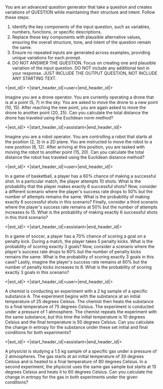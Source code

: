 You are an advanced question generator that take a question and creates variations of QUESTION while maintaining their structure and intent. Follow these steps:

1. Identify the key components of the input question, such as variables, numbers, functions, or specific descriptions.
2. Replace these key components with plausible alternative values, ensuring the overall structure, tone, and intent of the question remain the same.
3. Ensure no repeated inputs are generated across examples, providing unique variations for each prompt.
4. DO NOT ANSWER THE QUESTION. Focus on creating one and plausible variation of the input question. DO NOT include any additional text in your response. JUST INCLUDE THE OUTPUT QUESTION, NOT INCLUDE ANY STARTING TEXT.

<|eot_id|>
<|start_header_id|>user<|end_header_id|>

Imagine you are a drone operator. You are currently operating a drone that is at a point (5, 7) in the sky. You are asked to move the drone to a new point (10, 15). After reaching the new point, you are again asked to move the drone to another point (20, 25). Can you calculate the total distance the drone has traveled using the Euclidean norm method?  

<|eot_id|>
<|start_header_id|>assistant<|end_header_id|>

Imagine you are a robot operator. You are controlling a robot that starts at the position (2, 3) in a 2D plane. You are instructed to move the robot to a new position (8, 12). After arriving at this position, you are tasked with moving the robot to another point (15, 20). Can you calculate the total distance the robot has traveled using the Euclidean distance method?

<|eot_id|>
<|start_header_id|>user<|end_header_id|>

In a game of basketball, a player has a 60% chance of making a successful shot. In a particular match, the player attempts 10 shots. What is the probability that the player makes exactly 6 successful shots? Now, consider a different scenario where the player's success rate drops to 50% but the number of attempts remains the same. What is the probability of making exactly 6 successful shots in this scenario? Finally, consider a third scenario where the player's success rate remains at 50% but the number of attempts increases to 15. What is the probability of making exactly 6 successful shots in this third scenario?  

<|eot_id|>
<|start_header_id|>assistant<|end_header_id|>

In a game of soccer, a player has a 70% chance of scoring a goal on a penalty kick. During a match, the player takes 5 penalty kicks. What is the probability of scoring exactly 3 goals? Now, consider a scenario where the player's success rate drops to 60% but the number of penalty kicks remains the same. What is the probability of scoring exactly 3 goals in this case? Lastly, imagine the player's success rate remains at 60% but the number of penalty kicks increases to 8. What is the probability of scoring exactly 3 goals in this scenario?

<|eot_id|>
<|start_header_id|>user<|end_header_id|>

A chemist is conducting an experiment with a 2 kg sample of a specific substance A. The experiment begins with the substance at an initial temperature of 25 degrees Celsius. The chemist then heats the substance to a final temperature of 75 degrees Celsius. The experiment is conducted under a pressure of 1 atmosphere. The chemist repeats the experiment with the same substance, but this time the initial temperature is 10 degrees Celsius and the final temperature is 50 degrees Celsius. Can you calculate the change in entropy for the substance under these set initial and final conditions for both experiments?  

<|eot_id|>
<|start_header_id|>assistant<|end_header_id|>

A physicist is studying a 1.5 kg sample of a specific gas under a pressure of 2 atmospheres. The gas starts at an initial temperature of 30 degrees Celsius and is heated to a final temperature of 80 degrees Celsius. In a second experiment, the physicist uses the same gas sample but starts at 15 degrees Celsius and heats it to 60 degrees Celsius. Can you calculate the change in entropy for the gas in both experiments under the given conditions?




